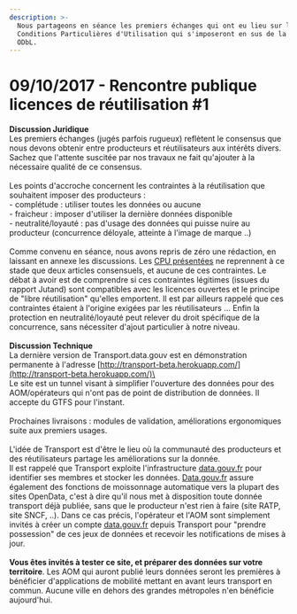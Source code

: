 ```yaml
---
description: >-
  Nous partageons en séance les premiers échanges qui ont eu lieu sur les
  Conditions Particulières d'Utilisation qui s'imposeront en sus de la licence
  ODbL.
---
```


# 09/10/2017 - Rencontre publique licences de réutilisation #1

**Discussion Juridique**\
Les premiers échanges (jugés parfois rugueux) reflètent le consensus que nous devons obtenir entre producteurs et réutilisateurs aux intérêts divers. Sachez que l'attente suscitée par nos travaux ne fait qu'ajouter à la nécessaire qualité de ce consensus.\
\
&#x20;Les points d'accroche concernent les contraintes à la réutilisation que souhaitent imposer des producteurs :\
&#x20;\- complétude : utiliser toutes les données ou aucune\
&#x20;\- fraicheur : imposer d'utiliser la dernière données disponible\
&#x20;\- neutralité/loyauté : pas d'usage des données qui puisse nuire au producteur (concurrence déloyale, atteinte à l'image de marque ..)\
\
&#x20;Comme convenu en séance, nous avons repris de zéro une rédaction, en laissant en annexe les discussions. Les [CPU présentées](https://gouv.us13.list-manage.com/track/click?u=5ee8bfe0f1b073b49de06a063\&id=6928a5b3b1\&e=7cf8e567f5) ne reprennent à ce stade que deux articles consensuels, et aucune de ces contraintes. Le débat à avoir est de comprendre si ces contraintes légitimes (issues du rapport Jutand) sont compatibles avec les licences ouvertes et le principe de "libre réutilisation" qu'elles emportent. Il est par ailleurs rappelé que ces contraintes étaient à l'origine exigées par les réutilisateurs ... Enfin la protection en neutralité/loyauté peut relever du droit spécifique de la concurrence, sans nécessiter d'ajout particulier à notre niveau. \
\
&#x20;**Discussion Technique**\
&#x20;La dernière version de Transport.data.gouv est en démonstration permanente à l'adresse [http://transport-beta.herokuapp.com/](http://transport-beta.herokuapp.com/)\
\
&#x20;Le site est un tunnel visant à simplifier l'ouverture des données pour des AOM/opérateurs qui n'ont pas de point de distribution de données. Il accepte du GTFS pour l'instant.\
\
&#x20;Prochaines livraisons : modules de validation, améliorations ergonomiques suite aux premiers usages.\
\
&#x20;L'idée de Transport est d'être le lieu où la communauté des producteurs et des réutilisateurs partage les améliorations sur la donnée.\
&#x20;Il est rappelé que Transport exploite l'infrastructure [data.gouv.fr](http://data.gouv.fr) pour identifier ses membres et stocker les données. [Data.gouv.fr](http://data.gouv.fr) assure également des fonctions de moissonnage automatique vers la plupart des sites OpenData, c'est à dire qu'il nous met à disposition toute donnée transport déjà publiée, sans que le producteur n'est rien à faire (site RATP, site SNCF, ..). Dans ce cas précis, l'opérateur et l'AOM sont simplement invités à créer un compte [data.gouv.fr](http://data.gouv.fr) depuis Transport pour "prendre possession" de ces jeux de données et recevoir les notifications de mises à jour.\
\
&#x20;**Vous êtes invités à tester ce site, et préparer des données sur votre territoire**. Les AOM qui auront publié leurs données seront les premières à bénéficier d'applications de mobilité mettant en avant leurs transport en commun. Aucune ville en dehors des grandes métropoles n'en bénéficie aujourd'hui.
